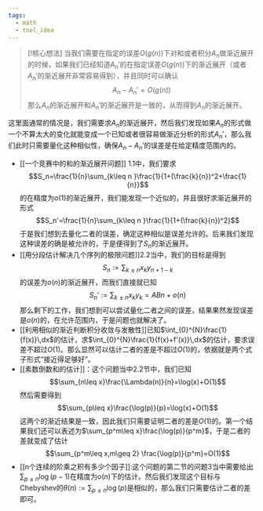 ```yaml
---
tags:
  - math
  - tool_idea
---
```


> [!核心想法]
> 当我们需要在指定的误差$O(g(n))$下对和或者积分$A_n$做渐近展开的时候，如果我们已经知道$A_n'$的在指定误差$O(g(n))$下的渐近展开（或者$A_n'$的渐近展开非常容易得到），并且同时可以确认$$A_n-A_n'=O(g(n))$$那么$A_n$的渐近展开和$A_n'$的渐近展开是一致的，从而得到$A_n$的渐近展开。

这里面通常的情况是，我们需要求$A_n$的渐近展开，然后我们发现如果$A_n$的形式做一个不算太大的变化就能变成一个已知或者很容易做渐近分析的形式$A_n'$，那么我们此时只需要量化这种相似性，确保$A_n-A_n'$的误差是在给定精度范围内的。

* [[一个竞赛中的和的渐近展开问题]] 1.1中，我们要求$$S_n=\frac{1}{n}\sum_{k\leq n }\frac{1}{1+(\frac{k}{n})^2+\frac{1}{n}}$$的在精度为$o(1)$的渐近展开，我们能发现一个近似的，并且很好求渐近展开的形式$$S_n'=\frac{1}{n}\sum_{k\leq n }\frac{1}{1+(\frac{k}{n})^2}$$于是我们想到去量化二者的误差，确定这种相似是误差允许的。后来我们发现这种误差的确是被允许的，于是便得到了$S_n$的渐近展开。
* [[用分段估计解决几个序列的极限问题]]2.2当中，我们的目标是得到$$S_n:=\sum_{k\leq n}x_{k}y_{n+1-k}$$的误差为$o(n)$的渐近展开，而我们直接就已知$$S_n':=\sum_{k\leq n}x_ky_k=ABn+o(n)$$那么剩下的工作，我们想到可以尝试量化二者之间的误差，结果果然发现误差是$o(n)$的，在允许范围内，于是问题也就解决了。
* [[利用相似的渐近判断积分收敛与发散性]]已知$\int_{0}^{N}\frac{1}{f(x)}\,dx$的估计，求$\int_{0}^{N}\frac{1}{f(x)+f'(x)}\,dx$的估计，要求误差不超过$O(1)$。那么显然可以估计二者的差是不超过$O(1)$的，依据就是两个式子形式“接近得足够好”。
* [[素数倒数和的估计]]：这个问题当中2.2节中，我们已知$$\sum_{n\leq x}\frac{\Lambda(n)}{n}=\log(x)+O(1)$$然后需要得到$$\sum_{p\leq x}\frac{\log(p)}{p}=\log(x)+O(1)$$这两个的渐近结果是一致，因此我们只需要证明二者的差是$O(1)$的。第一个结果我们还可以表述为$\sum_{p^m\leq x}\frac{\log(p)}{p^m}$，于是二者的差就变成了估计$$\sum_{p^m\leq x,m\geq 2} \frac{\log(p)}{p^m}=O(1)$$
* [[n个连续的阶乘之积有多少个因子]]:这个问题的第二节的问题3当中需要给出$\sum_{p\leq n}\log(p-1)$在精度为$o(n)$下的估计。然后我们发现这个目标与Chebyshev的$\theta(n):=\sum_{p\leq n}\log(p)$是相似的，那么我们只需要估计二者的差即可。
